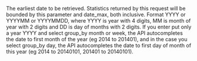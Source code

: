 The earliest date to be retrieved. Statistics returned by this request will be bounded by this parameter and date_max, both inclusive. Format YYYY or YYYYMM or YYYYMMDD, where YYYY is year with 4 digits, MM is month of year with 2 digits and DD is day of months with 2 digits. If you enter put only a year YYYY and select group_by month or week, the API autocompletes the date to first month of the year (eg 2014 to 201401), and in the case you select group_by day, the API autocompletes the date to first day of month of this year (eg 2014 to 20140101, 201401 to 20140101).

